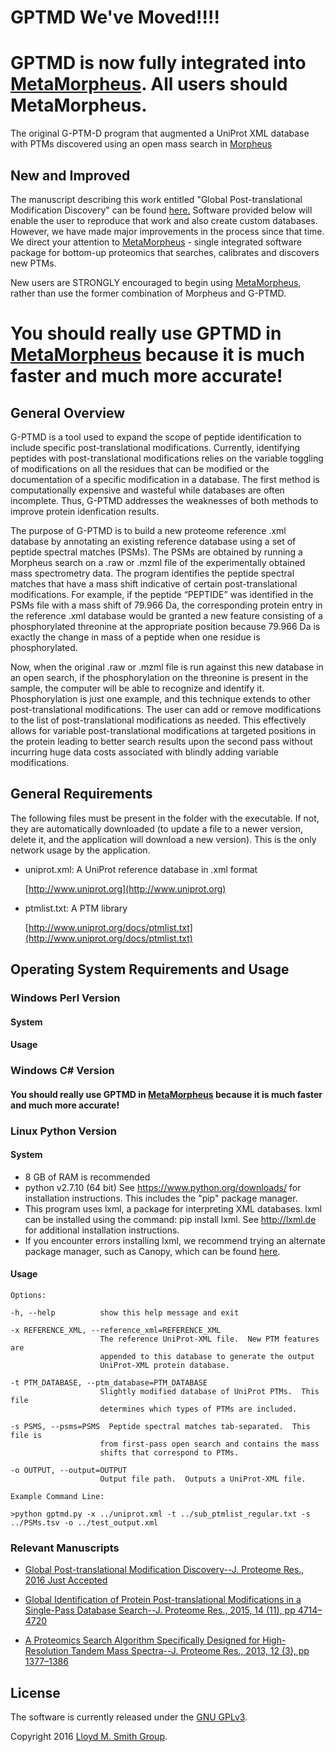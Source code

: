 # GPTMD We've Moved!!!!
# GPTMD is now fully integrated into [MetaMorpheus](https://github.com/smith-chem-wisc/MetaMorpheus). All users should MetaMorpheus.

The original G-PTM-D program that augmented a UniProt XML database with PTMs discovered using an open mass search in [Morpheus](http://cwenger.github.io/Morpheus/)

## New and Improved
The manuscript describing this work entitled "Global Post-translational Modification Discovery" can be found [here.](http://pubs.acs.org/doi/abs/10.1021/acs.jproteome.6b00034) 
Software provided below will enable the user to reproduce that work and also create custom databases.
However, we have made major improvements in the process since that time. We direct your attention
to [MetaMorpheus](https://github.com/smith-chem-wisc/MetaMorpheus) - single integrated software package for bottom-up proteomics that searches, calibrates 
and discovers new PTMs.

New users are STRONGLY encouraged to begin using [MetaMorpheus](https://github.com/smith-chem-wisc/MetaMorpheus), rather than use the former combination of 
Morpheus and G-PTMD. 


# You should really use GPTMD in [MetaMorpheus](https://github.com/smith-chem-wisc/MetaMorpheus) because it is much faster and much more accurate!


## General Overview

G-PTMD is a tool used to expand the scope of peptide identification to include 
specific post-translational modifications.  Currently, identifying peptides with 
post-translational modifications relies on the variable toggling of modifications 
on all the residues that can be modified or the documentation of a specific 
modification in a database.  The first method is computationally expensive and 
wasteful while databases are often incomplete.  Thus, G-PTMD addresses the weaknesses 
of both methods to improve protein idenfication results.  
  
The purpose of G-PTMD is to build a new proteome reference .xml database by annotating
an existing reference database using a set of peptide spectral matches (PSMs). 
The PSMs are obtained by running a Morpheus search on a .raw or .mzml file of the 
experimentally obtained mass spectrometry data.   The program identifies the peptide
spectral matches that have a mass shift indicative of certain post-translational 
modifications.  For example, if the peptide “PEPTIDE” was identified in the PSMs 
file with a mass shift of 79.966 Da, the corresponding protein entry in the 
reference .xml database would be granted a new feature consisting of a phosphorylated 
threonine at the appropriate position because 79.966 Da is exactly the change in mass 
of a peptide when one residue is phosphorylated.  

Now, when the original .raw or .mzml file is run against this new database in an open 
search, if the phosphorylation on the threonine is present in the sample, the computer 
will be able to recognize and identify it.  Phosphorylation is just one example, and this
technique extends to other post-translational modifications.  The user can add or remove
modifications to the list of post-translational modifications as needed.  This effectively
allows for variable post-translational modifications at targeted positions in the protein 
leading to better search results upon the second pass without incurring huge data costs 
associated with blindly adding variable modifications.


## General Requirements

The following files must be present in the folder with the executable. If not, they are automatically downloaded (to update a file to a newer version, delete it, and the application will download a new version). This is the only network usage by the application. 

* uniprot.xml: A UniProt reference database in .xml format

  [http://www.uniprot.org](http://www.uniprot.org)

* ptmlist.txt: A PTM library
 
  [http://www.uniprot.org/docs/ptmlist.txt](http://www.uniprot.org/docs/ptmlist.txt) 


## Operating System Requirements and Usage

### Windows Perl Version
#### System
#### Usage

### Windows C# Version
#### You should really use GPTMD in [MetaMorpheus](https://github.com/smith-chem-wisc/MetaMorpheus) because it is much faster and much more accurate!

### Linux Python Version
#### System
- 8 GB of RAM is recommended
- python v2.7.10 (64 bit)
See https://www.python.org/downloads/ for installation instructions.
This includes the "pip" package manager.
- This program uses lxml, a package for interpreting XML databases. lxml can be installed using the command: pip install lxml. See http://lxml.de for additional installation instructions.
- If you encounter errors installing lxml, we recommend 
trying an alternate package manager, such as Canopy, which can be found 
[here](https://www.enthought.com/products/canopy/).

#### Usage

	Options:
	
	-h, --help			show this help message and exit
	
	-x REFERENCE_XML, --reference_xml=REFERENCE_XML
						The reference UniProt-XML file.  New PTM features are
						appended to this database to generate the output
						UniProt-XML protein database.
						
	-t PTM_DATABASE, --ptm_database=PTM_DATABASE
						Slightly modified database of UniProt PTMs.  This file
						determines which types of PTMs are included.
						
	-s PSMS, --psms=PSMS  Peptide spectral matches tab-separated.  This file is
						from first-pass open search and contains the mass
						shifts that correspond to PTMs.
						
	-o OUTPUT, --output=OUTPUT
						Output file path.  Outputs a UniProt-XML file.

	Example Command Line:

	>python gptmd.py -x ../uniprot.xml -t ../sub_ptmlist_regular.txt -s ../PSMs.tsv -o ../test_output.xml

### Relevant Manuscripts

* [Global Post-translational Modification Discovery--J. Proteome Res., 2016 Just Accepted](http://pubs.acs.org/doi/abs/10.1021/acs.jproteome.6b00034)

* [Global Identification of Protein Post-translational Modifications in a Single-Pass Database Search--J. Proteome Res., 2015, 14 (11), pp 4714–4720](http://pubs.acs.org/doi/abs/10.1021/acs.jproteome.5b00599)

* [A Proteomics Search Algorithm Specifically Designed for High-Resolution Tandem Mass Spectra--J. Proteome Res., 2013, 12 (3), pp 1377–1386](http://pubs.acs.org/doi/abs/10.1021/pr301024c)


## License

The software is currently released under the [GNU GPLv3](http://www.gnu.org/licenses/gpl.txt).

Copyright 2016 [Lloyd M. Smith Group](http://smith.chem.wisc.edu/).

